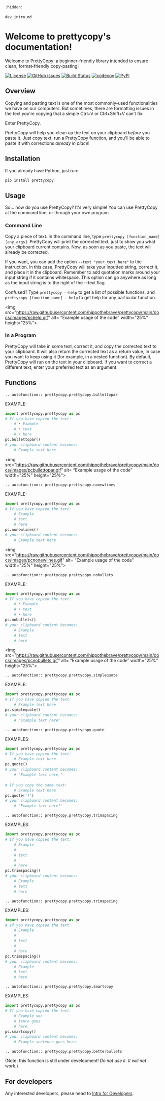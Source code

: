 ```{toctree}
:hidden:

dev_intro.md
```

# Welcome to prettycopy's documentation!

Welcome to PrettyCopy: a beginner-friendly library intended to ensure clean, format-friendly copy-pasting!

[![License](https://img.shields.io/github/license/hippothebrave/prettycopy)](https://github.com/hippothebrave/prettycopy/blob/main/LICENSE)
[![GitHub issues](https://img.shields.io/github/issues/hippothebrave/prettycopy)](https://github.com/hippothebrave/prettycopy/issues)
[![Build Status](https://github.com/hippothebrave/prettycopy/workflows/Build%20Status/badge.svg?branch=main)](https://github.com/hippothebrave/prettycopy/actions?query=workflow%3A%22Build+Status%22)
[![codecov](https://codecov.io/gh/hippothebrave/prettycopy/branch/main/graph/badge.svg)](https://codecov.io/gh/hippothebrave/prettycopy)
[![PyPI](https://img.shields.io/pypi/v/prettycopy)](https://pypi.org/project/prettycopy/)

## Overview
Copying and pasting text is one of the most commonly-used functionalities we have on our computers. But sometimes, there are formatting issues in the text you're copying that a simple Ctrl+V or Ctrl+Shift+V can't fix.

Enter PrettyCopy.

PrettyCopy will help you clean up the text on your clipboard *before* you paste it. Just copy text, run a PrettyCopy function, and you'll be able to paste it with corrections *already in place*!

## Installation

If you already have Python, just run:

```python
pip install prettycopy
```

## Usage

So... how do you use PrettyCopy? It's very simple! You can use PrettyCopy at the command line, or through your own program.

### Command Line
Copy a piece of text.
In the command line, type `prettycopy [function_name] [any_args]`. 
PrettyCopy will print the corrected text, just to show you what your clipboard current contains. 
Now, as soon as you paste, the text will already be corrected.

If you want, you can add the option `--text "your_text_here"` to the instruction. In this case, PrettyCopy will take your inputted string, correct it, and place it in the clipboard. Remember to add quotation marks around your input string if it contains whitespace. This option can go anywhere as long as the input string is to the right of the --text flag.

Confused? Type `prettycopy --help` to get a list of possible functions, and `prettycopy [function_name] --help` to get help for any particular function.

<img src="https://raw.githubusercontent.com/hippothebrave/prettycopy/main/docs/images/pchelp.gif" alt= “Example usage of the code” width="25%" height="25%">

### In a Program
PrettyCopy will take in some text, correct it, and copy the corrected text to your clipboard. It will also return the corrected text as a return value, in case you want to keep using it (for example, in a nested function).
By default, PrettyCopy will run on the text in your clipboard. If you want to correct a different text, enter your preferred text as an argument.

## Functions

```{eval-rst}
.. autofunction:: prettycopy.prettycopy.bullettopar
```

EXAMPLE:
```python
import prettycopy.prettycopy as pc
# If you have copied the text:
    # • Example
    # • text
    # • here
pc.bullettopar()
# your clipboard content becomes: 
    # Example text here
```

<img src="https://raw.githubusercontent.com/hippothebrave/prettycopy/main/docs/images/pcbullettopar.gif" alt= “Example usage of the code” width="25%" height="25%">


```{eval-rst}
.. autofunction:: prettycopy.prettycopy.nonewlines
```

EXAMPLE:
```python
import prettycopy.prettycopy as pc
# If you have copied the text:
    # Example
    # text
    # here
pc.nonewlines()
# your clipboard content becomes: 
    # Example text here
```

<img src="https://raw.githubusercontent.com/hippothebrave/prettycopy/main/docs/images/pcnonewlines.gif" alt= “Example usage of the code” width="25%" height="25%">


```{eval-rst}
.. autofunction:: prettycopy.prettycopy.nobullets
```

EXAMPLE:
```python
import prettycopy.prettycopy as pc
# If you have copied the text:
    # • Example
    # • text
    # • here
pc.nobullets()
# your clipboard content becomes: 
    # Example 
    # text 
    # here
```

<img src="https://raw.githubusercontent.com/hippothebrave/prettycopy/main/docs/images/pcnobullets.gif" alt= “Example usage of the code” width="25%" height="25%">


```{eval-rst}
.. autofunction:: prettycopy.prettycopy.simplequote
```

EXAMPLE:
```python
import prettycopy.prettycopy as pc
# If you have copied the text:
    # Example text here
pc.simplequote()
# your clipboard content becomes: 
    # "Example text here"
```


```{eval-rst}
.. autofunction:: prettycopy.prettycopy.quote
```

EXAMPLES:
```python
import prettycopy.prettycopy as pc
# If you have copied the text:
    # Example text here
pc.quote()
# your clipboard content becomes: 
    # "Example text here,"

# If you copy the same text:
    # Example text here
pc.quote('!')
# your clipboard content becomes: 
    # "Example text here!"
```


```{eval-rst}
.. autofunction:: prettycopy.prettycopy.trimspacing
```

EXAMPLES:
```python
import prettycopy.prettycopy as pc
# If you have copied the text:
    # Example 
    # 
    # text 
    # 
    # here
pc.trimspacing()
# your clipboard content becomes: 
    # Example
    # text 
    # here
```


```{eval-rst}
.. autofunction:: prettycopy.prettycopy.trimspacing
```

EXAMPLES:
```python
import prettycopy.prettycopy as pc
# If you have copied the text:
    # Example 
    # 
    # text 
    # 
    # here
pc.trimspacing()
# your clipboard content becomes: 
    # Example
    # text 
    # here
```


```{eval-rst}
.. autofunction:: prettycopy.prettycopy.smartcopy
```

EXAMPLES:
```python
import prettycopy.prettycopy as pc
# If you have copied the text:
    # Example sen
    # tence goes
    # here.
pc.smartcopy()
# your clipboard content becomes: 
    # Example sentence goes here.
```


```{eval-rst}
.. autofunction:: prettycopy.prettycopy.betterbullets
```

(Note: this function is still under development! *Do not use it. It will not work.*)

## For developers

Any interested developers, please head to [Intro for Developers](dev_intro.md).

